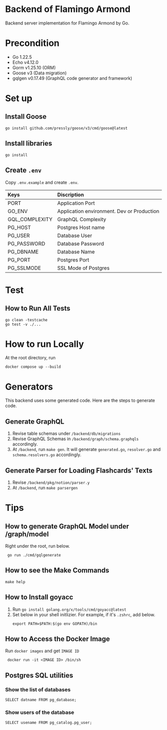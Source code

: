 # Backend of Flamingo Armond

Backend server implementation for Flamingo Armond by Go.

# Precondition

- Go 1.22.5
- Echo v4.12.0
- Gorm v1.25.10 (ORM)
- Goose v3 (Data migration)
- gqlgen v0.17.49 (GraphQL code generator and framework)

# Set up

## Install Goose

```
go install github.com/pressly/goose/v3/cmd/goose@latest
```

## Install libraries

```
go install
```

## Create `.env`

Copy `.env.example` and create `.env`.

| Keys           | Discription                                |
|:---------------|:-------------------------------------------|
| PORT           | Application Port                           | 
| GO_ENV         | Application environment. Dev or Production | 
| GQL_COMPLEXITY | GraphQL Complexity                         |
| PG_HOST        | Postgres Host name                         |
| PG_USER        | Database User                              |
| PG_PASSWORD    | Database Password                          |
| PG_DBNAME      | Database Name                              |
| PG_PORT        | Postgres Port                              |
| PG_SSLMODE     | SSL Mode of Postgres                       

# Test

## How to Run All Tests

```
go clean -testcache
go test -v ./...
```

# How to run Locally

At the root directory, run

```
docker compose up --build
```

# Generators

This backend uses some generated code. Here are the steps to generate code.

## Generate GraphQL

1. Revise table schemas under `/backend/db/migrations`
1. Revise GraphQL Schemas in `/backend/graph/schema.graphqls` accordingly.
1. At `/backend`, run `make gen`. It will generate `generated.go`, `resolver.go` and `schema.resolvers.go` accordingly.

## Generate Parser for Loading Flashcards' Texts

1. Revise `/backend/pkg/notion/parser.y`
2. At `/backend`, run `make parsergen`

# Tips

## How to generate GraphQL Model under /graph/model

Right under the root, run below.

```
 go run ./cmd/gqlgenerate
```

## How to see the Make Commands

```
make help
```

## How to Install goyacc

1. Run `go install golang.org/x/tools/cmd/goyacc@latest`
2. Set below in your shell initlizier. For example, if it's `.zshrc`, add below.
    ```azure
    export PATH=$PATH:$(go env GOPATH)/bin
    ```

## How to Access the Docker Image

Run `docker images` and get `IMAGE ID`

```
 docker run -it <IMAGE ID> /bin/sh  
```

## Postgres SQL utilities

### Show the list of databases

```
SELECT datname FROM pg_database;
```

### Show users of the database

```
SELECT usename FROM pg_catalog.pg_user;
```